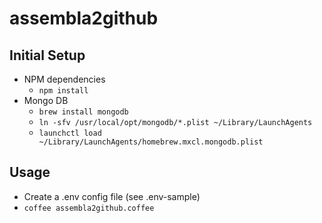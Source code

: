 # assembla2github

## Initial Setup
- NPM dependencies
  - `npm install`
- Mongo DB
  - `brew install mongodb`
  - `ln -sfv /usr/local/opt/mongodb/*.plist ~/Library/LaunchAgents`
  - `launchctl load ~/Library/LaunchAgents/homebrew.mxcl.mongodb.plist`

## Usage
- Create a .env config file (see .env-sample)
- `coffee assembla2github.coffee`
